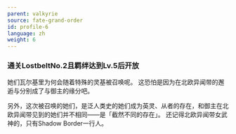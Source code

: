 ```yaml
---
parent: valkyrie
source: fate-grand-order
id: profile-6
language: zh
weight: 6
---
```


### 通关LostbeltNo.2且羁绊达到Lv.5后开放

她们瓦尔基里为何会随着特殊的灵基被召唤呢。
这恐怕是因为在北欧异闻带的邂逅与分别成了与御主的缘分吧。

另外，这次被召唤的她们，是泛人类史的她们成为英灵、从者的存在，和御主在北欧异闻带见到的她们并不相同——是「截然不同的存在」。
还记得北欧异闻带女武神的，只有Shadow Border一行人。
